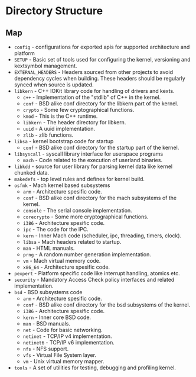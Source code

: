 # Directory Structure

## Map

  * `config` - configurations for exported apis for supported architecture and platform
  * `SETUP` - Basic set of tools used for configuring the kernel, versioning and kextsymbol management.
  * `EXTERNAL_HEADERS` - Headers sourced from other projects to avoid dependency cycles when building. These headers should be regularly synced when source is updated.
  * `libkern` - C++ IOKit library code for handling of drivers and kexts.
    * `c++` - Implementation of the "stdlib" of C++ in the kernel.
    * `conf` - BSD alike conf directory for the libkern part of the kernel.
    * `crypto` - Some few cryptographical functions.
    * `kmod` - This is the C++ runtime.
    * `libkern` - The header directory for libkern.
    * `uuid` - A uuid implementation.
    * `zlib` - zlib functions.
  * `libsa` -  kernel bootstrap code for startup
    * `conf` - BSD alike conf directory for the startup part of the kernel.
  * `libsyscall` - syscall library interface for userspace programs
    * `mach` - Code related to the execution of userland binaries.
  * `libkdd` - source for user library for parsing kernel data like kernel chunked data.
  * `makedefs` - top level rules and defines for kernel build.
  * `osfmk` - Mach kernel based subsystems
    * `arm` - Architecture spesific code.
    * `conf` - BSD alike conf directory for the mach subsystems of the kernel.
    * `console` - The serial console implementation.
    * `corecrypto` - Some more cryptographical functions.
    * `i386` - Architecture spesific code.
    * `ipc` - The code for the IPC.
    * `kern` - Inner Mach code (scheduler, ipc, threading, timers, clock).
    * `libsa` - Mach headers related to startup.
    * `man` - HTML manuals.
    * `prng` - A random number generation implementation.
    * `vm` - Mach virtual memory code.
    * `x86_64` - Architecture spesific code.
  * `pexpert` - Platform specific code like interrupt handling, atomics etc.
  * `security` - Mandatory Access Check policy interfaces and related implementation.
  * `bsd` - BSD subsystems code
    * `arm` - Architecture spesific code.
    * `conf` - BSD alike conf directory for the bsd subsystems of the kernel.
    * `i386` - Architecture spesific code.
    * `kern` - Inner core BSD code.
    * `man` - BSD manuals.
    * `net` - Code for basic networking.
    * `netinet` - TCP/IP v4 implementation.
    * `netinet6` - TCP/IP v6 implementation.
    * `nfs` - NFS support.
    * `vfs` - Virtual File System layer.
    * `vm` - Unix virtual memory mapper.
  * `tools` - A set of utilities for testing, debugging and profiling kernel.


